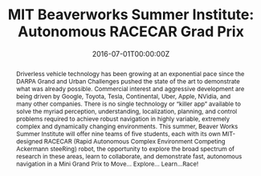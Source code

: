 ---
type: "courses"
title: "MIT Beaverworks Summer Institute: Autonomous RACECAR Grad Prix"
position: "Associate Instructor (TA)"
semesters: "Summer 2016, 2017, 2018, 2019"
# Code used for list order
semesterCode: "16.1"
date: "2016-07-01T00:00:00Z"

# Course Overiew Abstract.
abstract: Driverless vehicle technology has been growing at an exponential pace since the DARPA Grand and Urban Challenges pushed the state of the art to demonstrate what was already possible. Commercial interest and aggressive development are being driven by Google, Toyota, Tesla, Continental, Uber, Apple, NVidia, and many other companies. There is no single technology or “killer app” available to solve the myriad perception, understanding, localization, planning, and control problems required to achieve robust navigation in highly variable, extremely complex and dynamically changing environments. This summer, Beaver Works Summer Institute will offer nine teams of five students, each with its own MIT-designed RACECAR (Rapid Autonomous Complex Environment Competing Ackermann steeRing) robot, the opportunity to explore the broad spectrum of research in these areas, learn to collaborate, and demonstrate fast, autonomous navigation in a Mini Grand Prix to Move... Explore... Learn...Race!

abstract2: This program consists of two components -- an online course from January to May open to all interested students and a four-week summer program at MIT from July 5 to August 2 for a select group of students. The online component gives students a background in the basic concepts and tools that will be used during the summer program. Students will use a simulation in Unity to test their code and algorithms on virtual racetrack.

abstract3: Completing the online curriculum will prepare students to cover the topics of Control Systems, Computer Vision, Localization, Planning, and Navigation at a more advanced level in the summer. The physical RACECAR is capable of achieving speeds of 40 mph, utilizing data from real sensors processed with an onboard NVidia TX-1 embedded computer. Such a demonstration of safe, robust autonomous navigation is a significant challenge. A team of experienced MIT researchers will provide the lectures each day, covering material that reviews autonomy fundamentals and expanding on advanced topic areas in the lecturers’ expertise. A series of graduated exercises, hands-on labs, and weekly challenge demonstrations will be provided to lead students through the process of developing their solutions to the fundamental problems. In addition, guest lecturers from among leading researchers in the computer science, engineering, and autonomous vehicle academic and corporate communities will provide students with insight into emerging trends in these fields.

# Summary. An optional shortened abstract.
summary: Driverless vehicle technology has been growing at an exponential pace since the DARPA Grand and Urban Challenges pushed the state of the art to demonstrate what was already possible. Commercial interest and aggressive development are being driven by Google, Toyota, Tesla, Continental, Uber, Apple, NVidia, and many other companies. There is no single technology or “killer app” available to solve the myriad perception, understanding, localization, planning, and control problems required to achieve robust navigation in highly variable, extremely complex and dynamically changing environments. This summer, Beaver Works Summer Institute will offer nine teams of five students, each with its own MIT-designed RACECAR (Rapid Autonomous Complex Environment Competing Ackermann steeRing) robot, the opportunity to explore the broad spectrum of research in these areas, learn to collaborate, and demonstrate fast, autonomous navigation in a Mini Grand Prix to Move... Explore... Learn...Race!

# Roles in the course
roles:
- Worked with 9-12 teams of 4-6 students to teach programming concepts and robotic algorithm design through the completion of autonomous tasks in a Python/ROS environment using the MIT RACECAR hardware platform
- Co-designed weekly challenges to ensure all teams developed the technical skills needed for the final race
- Co-designed and co-built the final race track spanning an entire indoor ice hockey rink

# Awards
#awards:
#- TBD

tags:
- Robotics
- STEM Education
- Artificial Intelligence
- Autonomous Vehicles

featured: false
outreach: true
projects: []

links:
- name: Website
  url: https://beaverworks.ll.mit.edu/CMS/bw/bwsi
- name: 2017 Program Video
  url: https://www.youtube.com/watch?v=LXzHPXyMfd8

# Featured image -- named `featured.jpg/png` in this folder. 
image:
  caption: ''
  focal_point: ''
  preview_only: false

---
